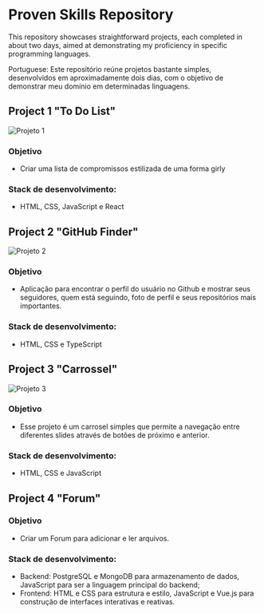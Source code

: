# Proven Skills Repository
This repository showcases straightforward projects, each completed in about two days, aimed at demonstrating my proficiency in specific programming languages.

Portuguese: Este repositório reúne projetos bastante simples, desenvolvidos em aproximadamente dois dias, com o objetivo de demonstrar meu domínio em determinadas linguagens.

## Project 1 "To Do List"

![Projeto 1](todo/src/img/sample_1.png)

### Objetivo
- Criar uma lista de compromissos estilizada de uma forma girly
  
### Stack de desenvolvimento:
- HTML, CSS, JavaScript e React

## Project 2 "GitHub Finder"

![Projeto 2](github_finder/src/img/Github_Finder.png)

### Objetivo
- Aplicação para encontrar o perfil do usuário no Github e mostrar seus seguidores, quem está seguindo, foto de perfil e seus repositórios mais importantes.

### Stack de desenvolvimento: 
- HTML, CSS e TypeScript

## Project 3 "Carrossel"

![Projeto 3](carrossel/img/carrossel.png)

### Objetivo
- Esse projeto é um carrosel simples que permite a navegação entre diferentes slides através de botões de próximo e anterior.

### Stack de desenvolvimento: 
- HTML, CSS e JavaScript

## Project 4 "Forum"

### Objetivo
- Criar um Forum para adicionar e ler arquivos.

### Stack de desenvolvimento: 
- Backend: PostgreSQL e MongoDB para armazenamento de dados, JavaScript para ser a linguagem principal do backend;
- Frontend: HTML e CSS para estrutura e estilo, JavaScript e Vue.js para construção de interfaces interativas e reativas.
